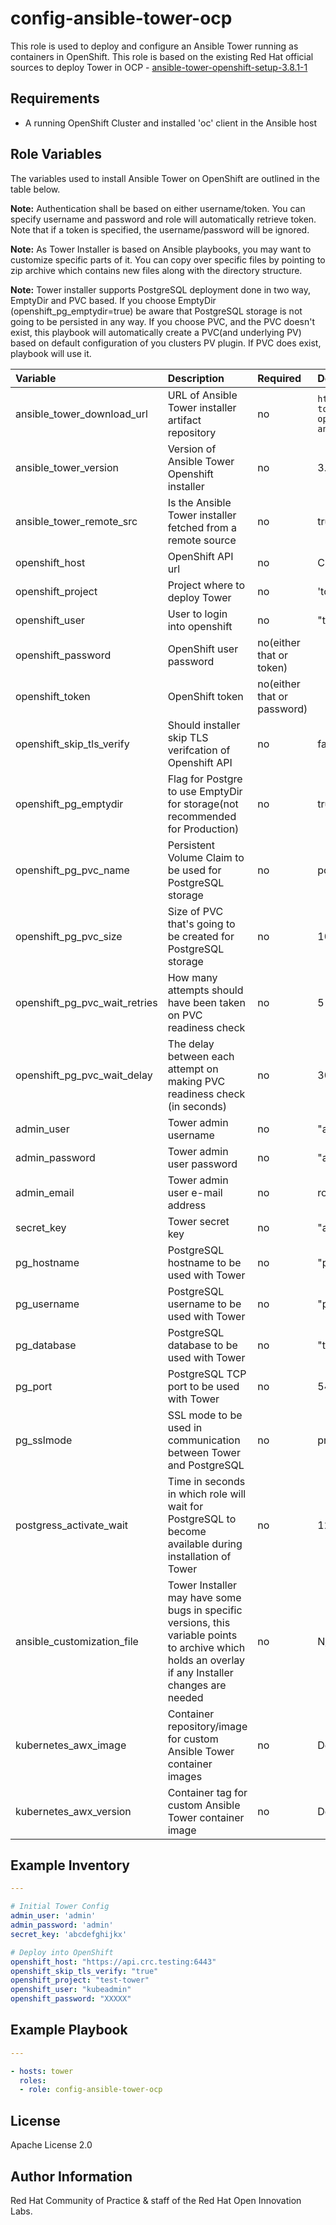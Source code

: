 config-ansible-tower-ocp
========================

This role is used to deploy and configure an Ansible Tower running as containers in OpenShift. This role is based on the existing Red Hat official sources to deploy Tower in OCP - [ansible-tower-openshift-setup-3.8.1-1](https://releases.ansible.com/ansible-tower/setup_openshift/ansible-tower-openshift-setup-3.8.1-1.tar.gz)

## Requirements

  - A running OpenShift Cluster and installed 'oc' client in the Ansible host


## Role Variables

The variables used to install Ansible Tower on OpenShift are outlined in the table below. 

**Note:** Authentication shall be based on either username/token. You can specify username and password and role will automatically retrieve token. Note that if a token is specified, the username/password will be ignored.

**Note:** As Tower Installer is based on Ansible playbooks, you may want to customize specific parts of it. You can copy over specific files by pointing to zip archive which contains new files along with the directory structure.

**Note:** Tower installer supports PostgreSQL deployment done in two way, EmptyDir and PVC based. If you choose EmptyDir (openshift_pg_emptydir=true) be aware that PostgreSQL storage is not going to be persisted in any way. If you choose PVC, and the PVC doesn't exist, this playbook will automatically create a PVC(and underlying PV) based on default configuration of you clusters PV plugin. If PVC does exist, playbook will use it.


| Variable | Description | Required | Defaults |
|:---------|:------------|:---------|:---------|
|ansible_tower_download_url|URL of Ansible Tower installer artifact repository|no|`https://releases.ansible.com/ansible-tower/setup_openshift/ansible-tower-openshift-setup-{{ ansible_tower_version }}.tar.gz`|
|ansible_tower_version|Version of Ansible Tower Openshift installer|no|3.8.1-1|
|ansible_tower_remote_src|Is the Ansible Tower installer fetched from a remote source|no|true|
|openshift_host|OpenShift API url|no|CRC on local host|
|openshift_project|Project where to deploy Tower|no|'tower'|
|openshift_user|User to login into openshift|no|"test"|
|openshift_password|OpenShift user password|no(either that or token)||
|openshift_token|OpenShift token|no(either that or password)||
|openshift_skip_tls_verify| Should installer skip TLS verifcation of Openshift API|no|false|
|openshift_pg_emptydir|Flag for Postgre to use EmptyDir for storage(not recommended for Production)|no|true|
|openshift_pg_pvc_name|Persistent Volume Claim to be used for PostgreSQL storage|no|postgresql|
|openshift_pg_pvc_size|Size of PVC that's going to be created for PostgreSQL storage|no|10Gi|
|openshift_pg_pvc_wait_retries|How many attempts should have been taken on PVC readiness check|no|5|
|openshift_pg_pvc_wait_delay|The delay between each attempt on making PVC readiness check (in seconds)|no|30|
|admin_user|Tower admin username|no|"admin"|
|admin_password|Tower admin user password|no|"admin"|
|admin_email|Tower admin user e-mail address|no|root@localhost|
|secret_key|Tower secret key|no|"abcdefghijkx"|
|pg_hostname|PostgreSQL hostname to be used with Tower|no|"postgre"|
|pg_username|PostgreSQL username to be used with Tower|no|"pgu"|
|pg_database|PostgreSQL database to be used with Tower|no|"tower"|
|pg_port|PostgreSQL TCP port to be used with Tower|no|5432|
|pg_sslmode|SSL mode to be used in communication between Tower and PostgreSQL|no|prefer|
|postgress_activate_wait|Time in seconds in which role will wait for PostgreSQL to become available during installation of Tower|no|120|
|ansible_customization_file|Tower Installer may have some bugs in specific versions, this variable points to archive which holds an overlay if any Installer changes are needed|no|N/A|
|kubernetes_awx_image|Container repository/image for custom Ansible Tower container images|no|Determined by Ansible Tower installer|
|kubernetes_awx_version|Container tag for custom Ansible Tower container image|no|Determined by Ansible Tower installer|

## Example Inventory

```yaml
---

# Initial Tower Config
admin_user: 'admin'
admin_password: 'admin'
secret_key: 'abcdefghijkx'

# Deploy into OpenShift
openshift_host: "https://api.crc.testing:6443"
openshift_skip_tls_verify: "true"
openshift_project: "test-tower"
openshift_user: "kubeadmin"
openshift_password: "XXXXX"

```

## Example Playbook

```yaml
---

- hosts: tower
  roles:
  - role: config-ansible-tower-ocp
```


License
-------

Apache License 2.0


Author Information
------------------

Red Hat Community of Practice & staff of the Red Hat Open Innovation Labs.

